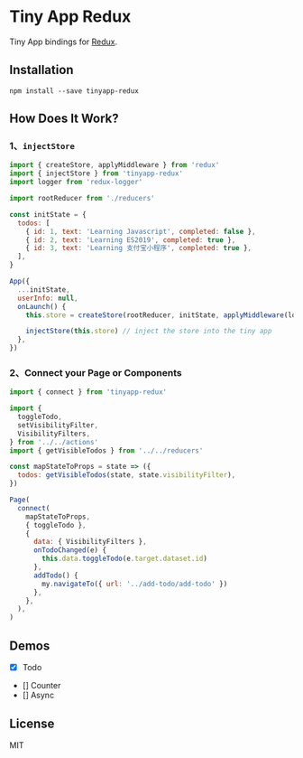 Tiny App Redux
=========================

Tiny App bindings for [Redux](https://github.com/reduxjs/redux).

## Installation

```
npm install --save tinyapp-redux
```

## How Does It Work?

### 1、`injectStore`

```JavaScript
import { createStore, applyMiddleware } from 'redux'
import { injectStore } from 'tinyapp-redux'
import logger from 'redux-logger'

import rootReducer from './reducers'

const initState = {
  todos: [
    { id: 1, text: 'Learning Javascript', completed: false },
    { id: 2, text: 'Learning ES2019', completed: true },
    { id: 3, text: 'Learning 支付宝小程序', completed: true },
  ],
}

App({
  ...initState,
  userInfo: null,
  onLaunch() {
    this.store = createStore(rootReducer, initState, applyMiddleware(logger))

    injectStore(this.store) // inject the store into the tiny app
  },
})
```

### 2、Connect your Page or Components

```JavaScript
import { connect } from 'tinyapp-redux'

import {
  toggleTodo,
  setVisibilityFilter,
  VisibilityFilters,
} from '../../actions'
import { getVisibleTodos } from '../../reducers'

const mapStateToProps = state => ({
  todos: getVisibleTodos(state, state.visibilityFilter),
})

Page(
  connect(
    mapStateToProps,
    { toggleTodo },
    {
      data: { VisibilityFilters },
      onTodoChanged(e) {
        this.data.toggleTodo(e.target.dataset.id)
      },
      addTodo() {
        my.navigateTo({ url: '../add-todo/add-todo' })
      },
    },
  ),
)

```

## Demos

- [x] Todo
- [] Counter
- [] Async

## License

MIT
